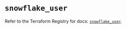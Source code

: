 # `snowflake_user`

Refer to the Terraform Registry for docs: [`snowflake_user`](https://registry.terraform.io/providers/snowflake-labs/snowflake/1.0.4/docs/resources/user).
